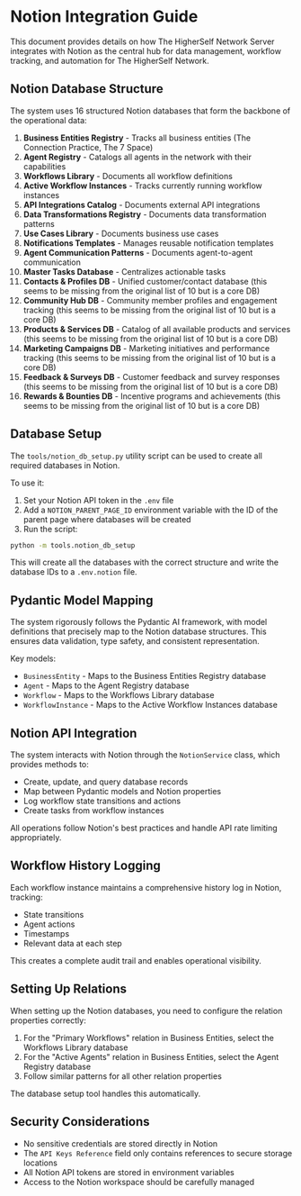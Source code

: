 # Notion Integration Guide

This document provides details on how The HigherSelf Network Server integrates with Notion as the central hub for data management, workflow tracking, and automation for The HigherSelf Network.

## Notion Database Structure

The system uses 16 structured Notion databases that form the backbone of the operational data:

1. **Business Entities Registry** - Tracks all business entities (The Connection Practice, The 7 Space)
2. **Agent Registry** - Catalogs all agents in the network with their capabilities
3. **Workflows Library** - Documents all workflow definitions
4. **Active Workflow Instances** - Tracks currently running workflow instances
5. **API Integrations Catalog** - Documents external API integrations
6. **Data Transformations Registry** - Documents data transformation patterns
7. **Use Cases Library** - Documents business use cases
8. **Notifications Templates** - Manages reusable notification templates
9. **Agent Communication Patterns** - Documents agent-to-agent communication
10. **Master Tasks Database** - Centralizes actionable tasks
11. **Contacts & Profiles DB** - Unified customer/contact database (this seems to be missing from the original list of 10 but is a core DB)
12. **Community Hub DB** - Community member profiles and engagement tracking (this seems to be missing from the original list of 10 but is a core DB)
13. **Products & Services DB** - Catalog of all available products and services (this seems to be missing from the original list of 10 but is a core DB)
14. **Marketing Campaigns DB** - Marketing initiatives and performance tracking (this seems to be missing from the original list of 10 but is a core DB)
15. **Feedback & Surveys DB** - Customer feedback and survey responses (this seems to be missing from the original list of 10 but is a core DB)
16. **Rewards & Bounties DB** - Incentive programs and achievements (this seems to be missing from the original list of 10 but is a core DB)

## Database Setup

The `tools/notion_db_setup.py` utility script can be used to create all required databases in Notion.

To use it:

1. Set your Notion API token in the `.env` file
2. Add a `NOTION_PARENT_PAGE_ID` environment variable with the ID of the parent page where databases will be created
3. Run the script:

```bash
python -m tools.notion_db_setup
```

This will create all the databases with the correct structure and write the database IDs to a `.env.notion` file.

## Pydantic Model Mapping

The system rigorously follows the Pydantic AI framework, with model definitions that precisely map to the Notion database structures. This ensures data validation, type safety, and consistent representation.

Key models:

- `BusinessEntity` - Maps to the Business Entities Registry database
- `Agent` - Maps to the Agent Registry database
- `Workflow` - Maps to the Workflows Library database
- `WorkflowInstance` - Maps to the Active Workflow Instances database

## Notion API Integration

The system interacts with Notion through the `NotionService` class, which provides methods to:

- Create, update, and query database records
- Map between Pydantic models and Notion properties
- Log workflow state transitions and actions
- Create tasks from workflow instances

All operations follow Notion's best practices and handle API rate limiting appropriately.

## Workflow History Logging

Each workflow instance maintains a comprehensive history log in Notion, tracking:

- State transitions
- Agent actions
- Timestamps
- Relevant data at each step

This creates a complete audit trail and enables operational visibility.

## Setting Up Relations

When setting up the Notion databases, you need to configure the relation properties correctly:

1. For the "Primary Workflows" relation in Business Entities, select the Workflows Library database
2. For the "Active Agents" relation in Business Entities, select the Agent Registry database
3. Follow similar patterns for all other relation properties

The database setup tool handles this automatically.

## Security Considerations

- No sensitive credentials are stored directly in Notion
- The `API Keys Reference` field only contains references to secure storage locations
- All Notion API tokens are stored in environment variables
- Access to the Notion workspace should be carefully managed
